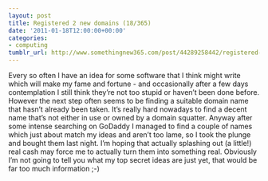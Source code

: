 ```yaml
---
layout: post
title: Registered 2 new domains (18/365)
date: '2011-01-18T12:00:00+00:00'
categories:
- computing
tumblr_url: http://www.somethingnew365.com/post/44289258442/registered-2-new-domains-18365
---
```

Every so often I have an idea for some software that I think might write which will make my fame and fortune - and occasionally after a few days contemplation I still think they’re not too stupid or haven’t been done before.
However the next step often seems to be finding a suitable domain name that hasn’t already been taken. It’s really hard nowadays to find a decent name that’s not either in use or owned by a domain squatter.
Anyway after some intense searching on GoDaddy I managed to find a couple of names which just about match my ideas and aren’t too lame, so I took the plunge and bought them last night. I’m hoping that actually splashing out (a little!) real cash may force me to actually turn them into something real.
Obviously I’m not going to tell you what my top secret ideas are just yet, that would be far too much information ;-)
